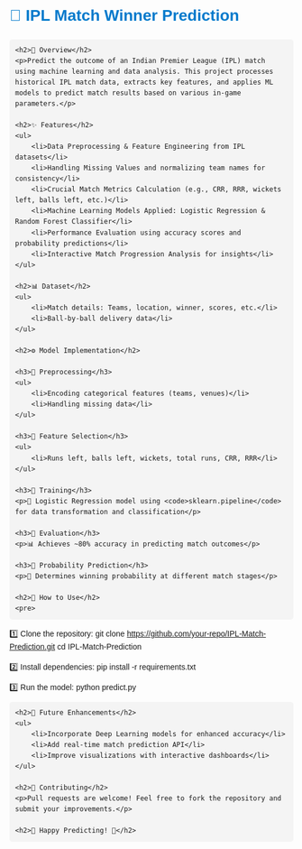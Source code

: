<!DOCTYPE html>
<html>
<head>
    <meta charset="UTF-8">
    <title>IPL Match Winner Prediction</title>
    <style>
        body {
            font-family: Arial, sans-serif;
            line-height: 1.6;
        }
        h1, h2, h3 {
            color: #007acc;
        }
        ul {
            list-style-type: none;
            padding: 0;
        }
        li::before {
            content: "\2714\FE0F"; /* Checkmark */
            margin-right: 10px;
            color: green;
        }
        code {
            background-color: #f4f4f4;
            padding: 2px 5px;
            border-radius: 5px;
        }
        pre {
            background: #f4f4f4;
            padding: 10px;
            border-radius: 5px;
            overflow-x: auto;
        }
    </style>
</head>
<body>
    <h1>🏏 IPL Match Winner Prediction</h1>
    
    <h2>📌 Overview</h2>
    <p>Predict the outcome of an Indian Premier League (IPL) match using machine learning and data analysis. This project processes historical IPL match data, extracts key features, and applies ML models to predict match results based on various in-game parameters.</p>
    
    <h2>✨ Features</h2>
    <ul>
        <li>Data Preprocessing & Feature Engineering from IPL datasets</li>
        <li>Handling Missing Values and normalizing team names for consistency</li>
        <li>Crucial Match Metrics Calculation (e.g., CRR, RRR, wickets left, balls left, etc.)</li>
        <li>Machine Learning Models Applied: Logistic Regression & Random Forest Classifier</li>
        <li>Performance Evaluation using accuracy scores and probability predictions</li>
        <li>Interactive Match Progression Analysis for insights</li>
    </ul>
    
    <h2>📊 Dataset</h2>
    <ul>
        <li>Match details: Teams, location, winner, scores, etc.</li>
        <li>Ball-by-ball delivery data</li>
    </ul>
    
    <h2>⚙️ Model Implementation</h2>
    
    <h3>🔹 Preprocessing</h3>
    <ul>
        <li>Encoding categorical features (teams, venues)</li>
        <li>Handling missing data</li>
    </ul>
    
    <h3>🔹 Feature Selection</h3>
    <ul>
        <li>Runs left, balls left, wickets, total runs, CRR, RRR</li>
    </ul>
    
    <h3>🔹 Training</h3>
    <p>🎯 Logistic Regression model using <code>sklearn.pipeline</code> for data transformation and classification</p>
    
    <h3>🔹 Evaluation</h3>
    <p>📊 Achieves ~80% accuracy in predicting match outcomes</p>
    
    <h3>🔹 Probability Prediction</h3>
    <p>🔢 Determines winning probability at different match stages</p>
    
    <h2>🚀 How to Use</h2>
    <pre>
1️⃣ Clone the repository:
    git clone https://github.com/your-repo/IPL-Match-Prediction.git
    cd IPL-Match-Prediction

2️⃣ Install dependencies:
    pip install -r requirements.txt

3️⃣ Run the model:
    python predict.py
    </pre>
    
    <h2>📌 Future Enhancements</h2>
    <ul>
        <li>Incorporate Deep Learning models for enhanced accuracy</li>
        <li>Add real-time match prediction API</li>
        <li>Improve visualizations with interactive dashboards</li>
    </ul>
    
    <h2>🤝 Contributing</h2>
    <p>Pull requests are welcome! Feel free to fork the repository and submit your improvements.</p>
    
    <h2>🚀 Happy Predicting! 🏏</h2>
</body>
</html>
